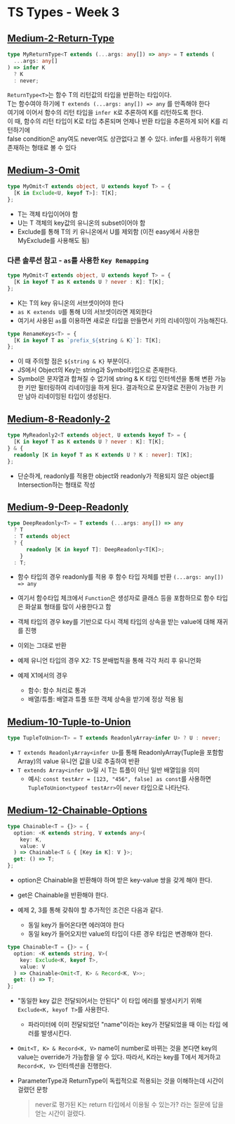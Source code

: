 # TS Types - Week 3

## [Medium-2-Return-Type](./medium/2-return-type.ts)

```ts
type MyReturnType<T extends (...args: any[]) => any> = T extends (
  ...args: any[]
) => infer K
  ? K
  : never;
```

`ReturnType<T>`는 함수 T의 리턴값의 타입을 반환하는 타입이다.  
T는 함수여야 하기에 `T extends (...args: any[]) => any` 를 만족해야 한다  
여기에 이어서 함수의 리턴 타입을 `infer K`로 추론하여 K를 리턴하도록 한다.  
이 때, 함수의 리턴 타입이 K로 타입 추론되며 언제나 반환 타입을 추론하게 되어 K를 리턴하기에  
false condition은 any여도 never여도 상관없다고 볼 수 있다. infer를 사용하기 위해 존재하는 형태로 볼 수 있다

## [Medium-3-Omit](./medium/3-omit.ts)

```ts
type MyOmit<T extends object, U extends keyof T> = {
  [K in Exclude<U, keyof T>]: T[K];
};
```

- T는 객체 타입이어야 함
- U는 T 객체의 key값의 유니온의 subset이어야 함
- Exclude를 통해 T의 키 유니온에서 U를 제외함 (이전 easy에서 사용한 MyExclude를 사용해도 됨)

### 다른 솔루션 참고 - `as`를 사용한 `Key Remapping`

```ts
type MyOmit<T extends object, U extends keyof T> = {
  [K in keyof T as K extends U ? never : K]: T[K];
};
```

- K는 T의 key 유니온의 서브셋이어야 한다
- `as K extends U`를 통해 U의 서브셋이라면 제외한다
- 여기서 사용된 `as`를 이용하면 새로운 타입을 만들면서 키의 리네이밍이 가능해진다.

```ts
type RenameKeys<T> = {
  [K in keyof T as `prefix_${string & K}`]: T[K];
};
```

- 이 때 주의할 점은 `${string & K}` 부분이다.
- JS에서 Object의 Key는 string과 Symbol타입으로 존재한다.
- Symbol은 문자열과 합쳐질 수 없기에 string & K 타입 인터섹션을 통해 변환 가능한 키만 필터링하여 리네이밍을 하게 된다. 결과적으로 문자열로 전환이 가능한 키만 남아 리네이밍된 타입이 생성된다.

## [Medium-8-Readonly-2](./medium/8-readonly-2.ts)

```ts
type MyReadonly2<T extends object, U extends keyof T> = {
  [K in keyof T as K extends U ? never : K]: T[K];
} & {
  readonly [K in keyof T as K extends U ? K : never]: T[K];
};
```

- 단순하게, readonly를 적용한 object와 readonly가 적용되지 않은 object를 Intersection하는 형태로 작성

## [Medium-9-Deep-Readonly](./medium/9-deep-readonly.ts)

```ts
type DeepReadonly<T> = T extends (...args: any[]) => any
  ? T
  : T extends object
  ? {
      readonly [K in keyof T]: DeepReadonly<T[K]>;
    }
  : T;
```

- 함수 타입의 경우 readonly를 적용 후 함수 타입 자체를 반환 `(...args: any[]) => any`
- 여기서 함수타입 체크에서 `Function`은 생성자로 클래스 등을 포함하므로 함수 타입은 화살표 형태를 많이 사용한다고 함
- 객체 타입의 경우 key를 기반으로 다시 객체 타입의 상속을 받는 value에 대해 재귀를 진행
- 이외는 그대로 반환

- 예제 유니언 타입의 경우 X2: TS 분배법칙을 통해 각각 처리 후 유니언화
- 예제 X1에서의 경우
  - 함수: 함수 처리로 통과
  - 배열/튜플: 배열과 튜플 또한 객체 상속을 받기에 정상 적용 됨

## [Medium-10-Tuple-to-Union](./medium/10-tuple-to-union.ts)

```ts
type TupleToUnion<T> = T extends ReadonlyArray<infer U> ? U : never;
```

- `T extends ReadonlyArray<infer U>`를 통해 ReadonlyArray(Tuple을 포함함 Array)의 value 유니언 값을 U로 추출하여 반환
- `T extends Array<infer U>`일 시 T는 튜플이 아닌 일반 배열임을 의미
  - 예시: `const testArr = [123, "456", false] as const`를 사용하면 `TupleToUnion<typeof testArr>`이 `never` 타입으로 나타난다.

## [Medium-12-Chainable-Options](./medium/12-chainable-options.ts)

```ts
type Chainable<T = {}> = {
  option: <K extends string, V extends any>(
    key: K,
    value: V
  ) => Chainable<T & { [Key in K]: V }>;
  get: () => T;
};
```

- option은 Chainable을 반환해야 하며 받은 key-value 쌍을 갖게 해야 한다.
- get은 Chainable을 반환해야 한다.

- 예제 2, 3를 통해 갖춰야 할 추가적인 조건은 다음과 같다.
  - 동일 key가 들어온다면 에러여야 한다
  - 동일 key가 들어오지만 value의 타입이 다른 경우 타입은 변경해야 한다.

```ts
type Chainable<T = {}> = {
  option: <K extends string, V>(
    key: Exclude<K, keyof T>,
    value: V
  ) => Chainable<Omit<T, K> & Record<K, V>>;
  get: () => T;
};
```

- "동일한 key 값은 전달되어서는 안된다" 이 타입 에러를 발생시키기 위해 `Exclude<K, keyof T>`를 사용한다.

  - 파라미터에 이미 전달되었던 "name"이라는 key가 전달되었을 때 이는 타입 에러를 발생시킨다.

- `Omit<T, K> & Record<K, V>` name이 number로 바뀌는 것을 본다면 key의 value는 override가 가능함을 알 수 있다.
  따라서, K라는 key를 T에서 제거하고 `Record<K, V>` 인터섹션을 진행한다.

- ParameterType과 ReturnType이 독립적으로 적용되는 것을 이해하는데 시간이 걸렸던 문항
  > never로 평가된 K는 return 타입에서 이용될 수 있는가? 라는 질문에 답을 얻는 시간이 걸렸다.
